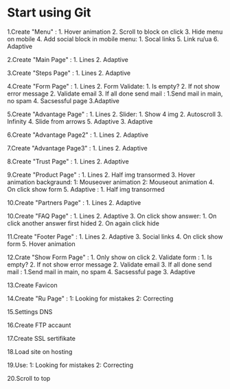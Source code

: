 # Start using Git 

1.Create  "Menu" :
    1. Hover animation
    2. Scroll to block on click
    3. Hide menu on mobile 
    4. Add social block in mobile menu:
        1. Socal links
    5. Link ru/ua 
    6. Adaptive

2.Create "Main Page" :
    1. Lines
    2. Adaptive

3.Create "Steps Page" :
    1. Lines
    2. Adaptive

4.Create "Form Page" :
    1. Lines
    2. Form Validate:
        1. Is empty?
        2. If not show error message
        2. Validate email
        3. If all done send mail :
            1.Send mail in main, no spam
        4. Sacsessful page
    3.Adaptive

5.Create "Advantage Page" :
    1. Lines
    2. Slider:
        1. Show 4 img
        2. Autoscroll 
        3. Infinity
        4. Slide from arrows
        5. Adaptive
    3. Adaptive

6.Create "Advantage Page2" :
    1. Lines
    2. Adaptive

7.Create "Advantage Page3" :
    1. Lines
    2. Adaptive

8.Create "Trust Page" :
    1. Lines
    2. Adaptive

9.Create "Product Page" :
    1. Lines
    2. Half img transormed
    3. Hover animation backgraund:
        1: Mouseover animation
        2: Mouseout animation
    4. On click show form
    5. Adaptive : 
        1. Half img transormed

10.Create "Partners Page" :
    1. Lines
    2. Adaptive 

10.Create "FAQ Page" :
    1. Lines
    2. Adaptive 
    3. On click show answer:
        1. On click another answer first hided
        2. On again click hide

11.Create "Footer Page" :
    1. Lines
    2. Adaptive
    3. Social links
    4. On click show form
    5. Hover animation

12.Crate "Show Form Page" :
    1. Only show on click
    2. Validate form :
        1. Is empty?
        2. If not show error message
        2. Validate email
        3. If all done send mail :
            1.Send mail in main, no spam
        4. Sacsessful page
    3. Adaptive

13.Create Favicon

14.Create "Ru Page" :
    1: Looking for mistakes
    2: Correcting

15.Settings DNS 

16.Create FTP accaunt

17.Create SSL sertifikate

18.Load site on hosting

19.Use:
    1: Looking for mistakes
    2: Correcting

20.Scroll to top
